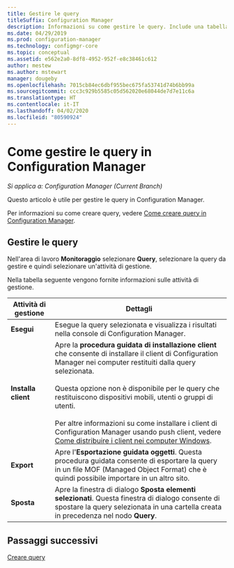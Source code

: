 ```yaml
---
title: Gestire le query
titleSuffix: Configuration Manager
description: Informazioni su come gestire le query. Include una tabella di riferimento dettagliata.
ms.date: 04/29/2019
ms.prod: configuration-manager
ms.technology: configmgr-core
ms.topic: conceptual
ms.assetid: e562e2a0-8df8-4952-952f-e8c38461c612
author: mestew
ms.author: mstewart
manager: dougeby
ms.openlocfilehash: 7015cb84ec6dbf955bec675fa53741d74b6bb99a
ms.sourcegitcommit: ccc3c929b5585c05d562020e68044de7d7e11c6a
ms.translationtype: HT
ms.contentlocale: it-IT
ms.lasthandoff: 04/02/2020
ms.locfileid: "80590924"
---
```

# <a name="how-to-manage-queries-in-configuration-manager"></a>Come gestire le query in Configuration Manager

*Si applica a: Configuration Manager (Current Branch)*

Questo articolo è utile per gestire le query in Configuration Manager.  

 Per informazioni su come creare query, vedere [Come creare query in Configuration Manager](../../../core/servers/manage/create-queries.md).  

## <a name="manage-queries"></a>Gestire le query
 Nell'area di lavoro **Monitoraggio** selezionare **Query**, selezionare la query da gestire e quindi selezionare un'attività di gestione.  

 Nella tabella seguente vengono fornite informazioni sulle attività di gestione.  

|Attività di gestione|Dettagli| 
|---------------------|-------------|
|**Esegui**|Esegue la query selezionata e visualizza i risultati nella console di Configuration Manager.|
|**Installa client**|Apre la **procedura guidata di installazione client** che consente di installare il client di Configuration Manager nei computer restituiti dalla query selezionata.<br /><br /> Questa opzione non è disponibile per le query che restituiscono dispositivi mobili, utenti o gruppi di utenti. <br /><br /> Per altre informazioni su come installare i client di Configuration Manager usando push client, vedere [Come distribuire i client nei computer Windows](/sccm/core/clients/deploy/deploy-clients-to-windows-computers).| 
|**Export**|Apre l'**Esportazione guidata oggetti**. Questa procedura guidata consente di esportare la query in un file MOF (Managed Object Format) che è quindi possibile importare in un altro sito.
|**Sposta**|Apre la finestra di dialogo **Sposta elementi selezionati**. Questa finestra di dialogo consente di spostare la query selezionata in una cartella creata in precedenza nel nodo **Query**.|

## <a name="next-steps"></a>Passaggi successivi 
 [Creare query](../../../core/servers/manage/create-queries.md)
